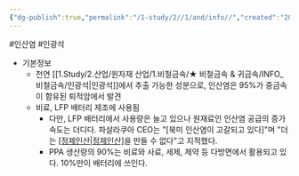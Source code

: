 ```yaml
---
{"dg-publish":true,"permalink":"/1-study/2//1/and/info//","created":"2024-11-20T21:02:28.608+09:00","updated":"2025-06-25T16:15:55.707+09:00"}
---
```


#인산염 #인광석


- 기본정보
	- 천연 [[1.Study/2.산업/원자재 산업/1.비철금속/★ 비철금속 & 귀금속/INFO_비철금속/인광석\|인광석]]에서 추출 가능한 성분으로, 인산염은 95%가 중금속이 함유된 퇴적암에서 발견
	- 비료, LFP 배터리 제조에 사용됨 
		- 다만, LFP 배터리에서 사용량은 늘고 있으나 원재료인 인산염 공급의 증가 속도는 더디다. 파살라쿠아 CEO는 "[북미 인산염이 고갈되고 있다]"며 "더는 [[정제인산\|정제인산]](PPA)을 만들 수 없다"고 지적했다.
		- PPA 생산량의 90%는 비료와 사료, 세제, 제약 등 다방면에서 활용되고 있다. 10%만이 배터리에 쓰인다. 
